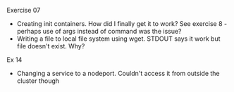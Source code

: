 Exercise 07
- Creating init containers. How did I finally get it to work? See exercise 8 - perhaps use of args instead of command was the issue?
- Writing a file to local file system using wget. STDOUT says it work but file doesn't exist. Why?

Ex 14
- Changing a service to a nodeport. Couldn't access it from outside the cluster though
